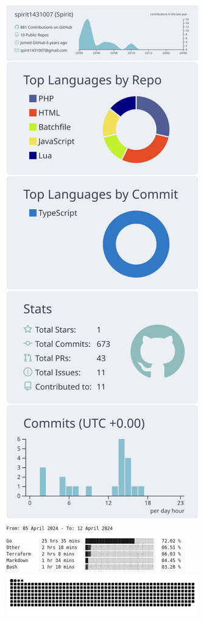 [![](https://raw.githubusercontent.com/spirit1431007/spirit1431007/master/profile-summary-card-output/nord_bright/0-profile-details.svg)](https://git.io/spiritx)
[![](https://raw.githubusercontent.com/spirit1431007/spirit1431007/master/profile-summary-card-output/nord_bright/1-repos-per-language.svg)](https://git.io/spiritx) [![](https://raw.githubusercontent.com/spirit1431007/spirit1431007/master/profile-summary-card-output/nord_bright/2-most-commit-language.svg)](https://git.io/spiritx)
[![](https://raw.githubusercontent.com/spirit1431007/spirit1431007/master/profile-summary-card-output/nord_bright/3-stats.svg)](https://git.io/spiritx) [![](https://raw.githubusercontent.com/spirit1431007/spirit1431007/master/profile-summary-card-output/nord_bright/4-productive-time.svg)](https://git.io/spiritx)

<!--START_SECTION:waka-->

```txt
From: 05 April 2024 - To: 12 April 2024

Go           25 hrs 35 mins  ██████████████████░░░░░░░   72.02 %
Other        2 hrs 18 mins   █▓░░░░░░░░░░░░░░░░░░░░░░░   06.51 %
Terraform    2 hrs 8 mins    █▓░░░░░░░░░░░░░░░░░░░░░░░   06.03 %
Markdown     1 hr 34 mins    █░░░░░░░░░░░░░░░░░░░░░░░░   04.45 %
Bash         1 hr 10 mins    ▓░░░░░░░░░░░░░░░░░░░░░░░░   03.28 %
```

<!--END_SECTION:waka-->

![contribution](https://github.com/spirit1431007/spirit1431007/blob/output/github-contribution-grid-snake.svg)
